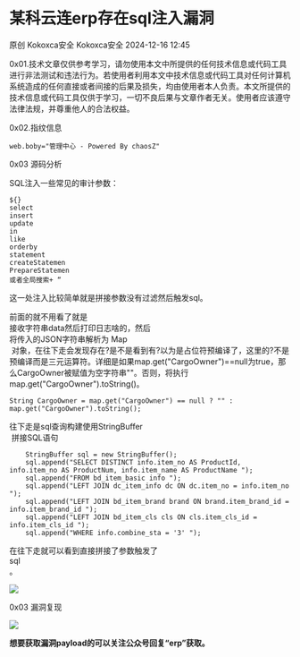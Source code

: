 #  某科云连erp存在sql注入漏洞   
原创 Kokoxca安全  Kokoxca安全   2024-12-16 12:45  
  
0x01.技术文章仅供参考学习，请勿使用本文中所提供的任何技术信息或代码工具进行非法测试和违法行为。若使用者利用本文中技术信息或代码工具对任何计算机系统造成的任何直接或者间接的后果及损失，均由使用者本人负责。本文所提供的技术信息或代码工具仅供于学习，一切不良后果与文章作者无关。使用者应该遵守法律法规，并尊重他人的合法权益。  
  
0x02.指纹信息  
```
web.boby="管理中心 - Powered By chaosZ"
```  
  
0x03 源码分析  
  
SQL注入一些常见的审计参数：  
```
${}
select
insert
update
in
like
orderby
statement
createStatemen
PrepareStatemen
或者全局搜索+ “
```  
  
这一处注入比较简单就是拼接参数没有过滤然后触发sql。  
  
前面的就不用看了就是  
接收字符串data然后打印日志啥的，然后  
将传入的JSON字符串解析为 Map  
 对象，在往下走会发现存在?是不是看到有?以为是占位符预编译了，这里的?不是预编译而是三元运算符。详细是如果map.get("CargoOwner")==null为true，那么CargoOwner被赋值为空字符串""。否则，将执行map.get("CargoOwner").toString()。  
```
String CargoOwner = map.get("CargoOwner") == null ? "" : map.get("CargoOwner").toString();
```  
  
往下走是sql查询构建使用StringBuffer  
 拼接SQL语句  
```
    StringBuffer sql = new StringBuffer();
    sql.append("SELECT DISTINCT info.item_no AS ProductId, info.item_no AS ProductNum, info.item_name AS ProductName ");
    sql.append("FROM bd_item_basic info ");
    sql.append("LEFT JOIN dc_item_info dc ON dc.item_no = info.item_no ");
    sql.append("LEFT JOIN bd_item_brand brand ON brand.item_brand_id = info.item_brand_id ");
    sql.append("LEFT JOIN bd_item_cls cls ON cls.item_cls_id = info.item_cls_id ");
    sql.append("WHERE info.combine_sta = '3' ");

```  
  
在往下走就可以看到直接拼接了参数触发了  
sql  
。  
  
![](https://mmbiz.qpic.cn/mmbiz_png/aYLtCGDrJ116jEXFiawgcmiapa2V1Jdqycibib0quwjiaAh5q62R5a31MjCicMiaiaeqzTciaeVGSPXZoh38Nx9aWSGhg8g/640?wx_fmt=png&from=appmsg "")  
  
0x03 漏洞复现  
  
![](https://mmbiz.qpic.cn/mmbiz_png/aYLtCGDrJ116jEXFiawgcmiapa2V1JdqycSkaGn3IwFbhhPHmKMpf3Nrel1oqkyMvZDCKydCxhx2P2ZgfEpyjMSA/640?wx_fmt=png&from=appmsg "")  
  
**想要获取漏洞payload的可以关注公众号回复“erp”获取。**  
  
